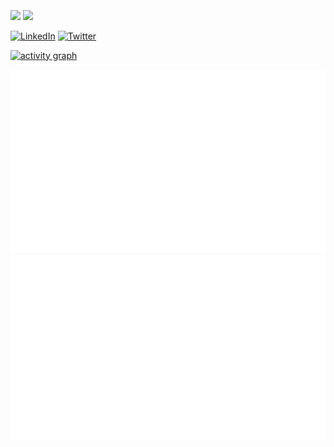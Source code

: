 #### 
<p align="left"> <img src="https://komarev.com/ghpvc/?username=astianmuchui&label=Profile%20views&color=2fa4e7&style=flat" alt="" /> </p>

<div display="inline-flex" width="80%" justify-content="space-between">
   
<img width="380px" margin="50px" src="https://github-readme-stats.vercel.app/api?username=astianmuchui&show_icons=true&hide_border=false&border_color=2fa4e7&count_private=true&theme=tokyonight"/>

<img width="380px" src="https://github-readme-streak-stats.herokuapp.com/?user=astianmuchui&show_icons=true&count_private=true&include_all_commits=true&hide_border=false&locale=en&layout=compact&theme=tokyonight"/>
</div>

[![LinkedIn](https://img.shields.io/badge/LinkedIn-%230077B5.svg?logo=linkedin&logoColor=white)](https://www.linkedin.com/in/astianmuchui/)
[![Twitter](https://img.shields.io/badge/Twitter-%231DA1F2.svg?logo=Twitter&logoColor=white)](https://twitter.com/astianmuchui) 

[![activity graph](https://activity-graph.herokuapp.com/graph?username=astianmuchui&bg_color=000000&color=009959&line=009959&point=none&area=true&area_color=009959&hide_border=true)](https://github.com/ashutosh00710/github-readme-activity-graph)

![](https://raw.githubusercontent.com/astianmuchui/github-statistics/master/generated/overview.svg#gh-dark-mode-only)
![](https://raw.githubusercontent.com/astianmuchui/github-statistics/master/generated/languages.svg#gh-dark-mode-only)
